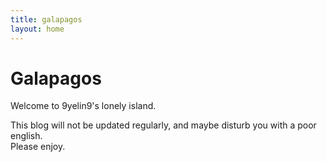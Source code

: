 ```yaml
---
title: galapagos
layout: home
---
```


# Galapagos
  
Welcome to 9yelin9's lonely island.  
  
This blog will not be updated regularly, and maybe disturb you with a poor english.  
Please enjoy.
